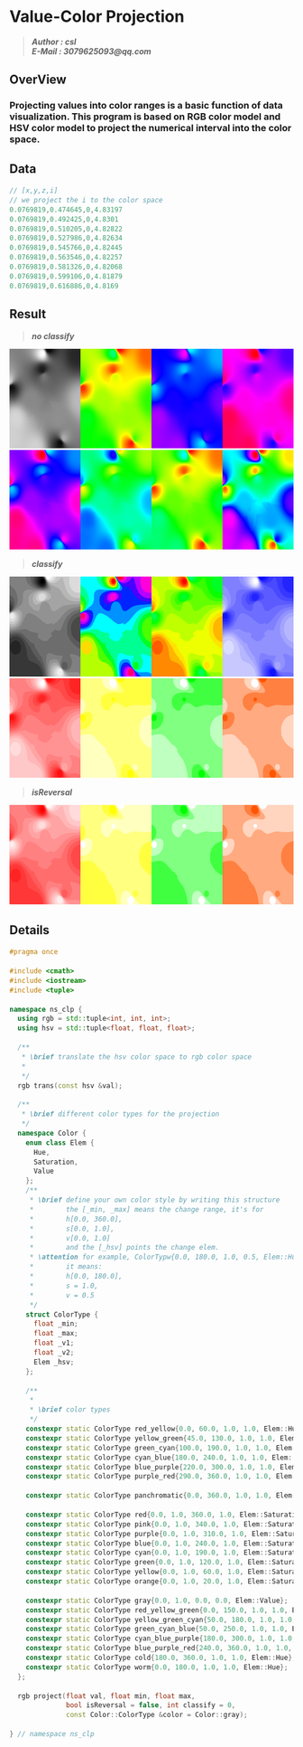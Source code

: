 # Value-Color Projection

>___Author : csl___   
>___E-Mail : 3079625093@qq.com___

## OverView

### Projecting values into color ranges is a basic function of data visualization. This program is based on RGB color model and HSV color model to project the numerical interval into the color space.

## Data
```cpp
// [x,y,z,i]
// we project the i to the color space
0.0769819,0.474645,0,4.83197
0.0769819,0.492425,0,4.8301
0.0769819,0.510205,0,4.82822
0.0769819,0.527986,0,4.82634
0.0769819,0.545766,0,4.82445
0.0769819,0.563546,0,4.82257
0.0769819,0.581326,0,4.82068
0.0769819,0.599106,0,4.81879
0.0769819,0.616886,0,4.8169
```

## Result
>___no classify___   

<img src="./images/img1.png" width="25%"><img src="./images/img2.png" width="25%"><img src="./images/img3.png" width="25%"><img src="./images/img4.png" width="25%"><img src="./images/img5.png" width="25%"><img src="./images/img6.png" width="25%"><img src="./images/img7.png" width="25%"><img src="./images/img8.png" width="25%">

>___classify___   

<img src="./images/img9.png" width="25%"><img src="./images/img10.png" width="25%"><img src="./images/img11.png" width="25%"><img src="./images/img12.png" width="25%"><img src="./images/img13.png" width="25%"><img src="./images/img14.png" width="25%"><img src="./images/img15.png" width="25%"><img src="./images/img16.png" width="25%">

>___isReversal___   

<img src="./images/img18.png" width="25%"><img src="./images/img17.png" width="25%"><img src="./images/img19.png" width="25%"><img src="./images/img20.png" width="25%">

## Details

```cpp
#pragma once

#include <cmath>
#include <iostream>
#include <tuple>

namespace ns_clp {
  using rgb = std::tuple<int, int, int>;
  using hsv = std::tuple<float, float, float>;
  
  /**
   * \brief translate the hsv color space to rgb color space
   *
   */
  rgb trans(const hsv &val);

  /**
   * \brief different color types for the projection
   */
  namespace Color {
    enum class Elem {
      Hue,
      Saturation,
      Value
    };
    /**
     * \brief define your own color style by writing this structure
     *        the [_min, _max] means the change range, it's for
     *        h[0.0, 360.0],
     *        s[0.0, 1.0],
     *        v[0.0, 1.0]
     *        and the [_hsv] points the change elem.
     * \attention for example, ColorTypw{0.0, 180.0, 1.0, 0.5, Elem::Hue}
     *        it means:
     *        h[0.0, 180.0],
     *        s = 1.0,
     *        v = 0.5
     */
    struct ColorType {
      float _min;
      float _max;
      float _v1;
      float _v2;
      Elem _hsv;
    };

    /**
     *
     * \brief color types
     */
    constexpr static ColorType red_yellow{0.0, 60.0, 1.0, 1.0, Elem::Hue};
    constexpr static ColorType yellow_green{45.0, 130.0, 1.0, 1.0, Elem::Hue};
    constexpr static ColorType green_cyan{100.0, 190.0, 1.0, 1.0, Elem::Hue};
    constexpr static ColorType cyan_blue{180.0, 240.0, 1.0, 1.0, Elem::Hue};
    constexpr static ColorType blue_purple{220.0, 300.0, 1.0, 1.0, Elem::Hue};
    constexpr static ColorType purple_red{290.0, 360.0, 1.0, 1.0, Elem::Hue};

    constexpr static ColorType panchromatic{0.0, 360.0, 1.0, 1.0, Elem::Hue};

    constexpr static ColorType red{0.0, 1.0, 360.0, 1.0, Elem::Saturation};
    constexpr static ColorType pink{0.0, 1.0, 340.0, 1.0, Elem::Saturation};
    constexpr static ColorType purple{0.0, 1.0, 310.0, 1.0, Elem::Saturation};
    constexpr static ColorType blue{0.0, 1.0, 240.0, 1.0, Elem::Saturation};
    constexpr static ColorType cyan{0.0, 1.0, 190.0, 1.0, Elem::Saturation};
    constexpr static ColorType green{0.0, 1.0, 120.0, 1.0, Elem::Saturation};
    constexpr static ColorType yellow{0.0, 1.0, 60.0, 1.0, Elem::Saturation};
    constexpr static ColorType orange{0.0, 1.0, 20.0, 1.0, Elem::Saturation};

    constexpr static ColorType gray{0.0, 1.0, 0.0, 0.0, Elem::Value};
    constexpr static ColorType red_yellow_green{0.0, 150.0, 1.0, 1.0, Elem::Hue};
    constexpr static ColorType yellow_green_cyan{50.0, 180.0, 1.0, 1.0, Elem::Hue};
    constexpr static ColorType green_cyan_blue{50.0, 250.0, 1.0, 1.0, Elem::Hue};
    constexpr static ColorType cyan_blue_purple{180.0, 300.0, 1.0, 1.0, Elem::Hue};
    constexpr static ColorType blue_purple_red{240.0, 360.0, 1.0, 1.0, Elem::Hue};
    constexpr static ColorType cold{180.0, 360.0, 1.0, 1.0, Elem::Hue};
    constexpr static ColorType worm{0.0, 180.0, 1.0, 1.0, Elem::Hue};
  };

  rgb project(float val, float min, float max,
              bool isReversal = false, int classify = 0,
              const Color::ColorType &color = Color::gray);

} // namespace ns_clp
```